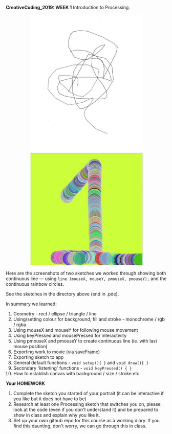 <strong>CreativeCoding_2019: WEEK 1</strong>
Introduction to Processing.

<div style="text-align:center;"><img src="doodle.jpg" width="350" alt="Rainbow_caterpillars"/><img src="week1_rainbow_caterpillar.jpg" width="350" alt="Rainbow_caterpillars"/></div>

Here are the screenshots of two sketches we worked through showing both continuous line — using `line (mouseX, mouseY, pmouseX, pmouseY);` and the continuous rainbow circles.

See the sketches in the directory above (end in .pde).

In summary we learned:
  1. Geometry - rect / ellipse / triangle / line
  2. Using/setting colour for background, fill and stroke - monochrome / rgb / rgba
  3. Using mouseX and mouseY for following mouse movement
  4. Using keyPressed and mousePressed for interactivity
  5. Using pmouseX and pmouseY to create continuous line (ie. with last mouse position)
  6. Exporting work to movie (via saveFrame)
  7. Exporting sketch to app
  8. General default functions - `void setup(){ }` and `void draw(){ }`
  9. Secondary 'listening' functions - `void keyPressed() { }`
  10. How to establish canvas with background / size / stroke etc.
  
<strong>Your HOMEWORK</strong>
 1. Complete the sketch you started of your portrait (it can be interactive if you like but it does not have to be)
 2. Research at least one Processing sketch that switches you on, please look at the code (even if you don't understand it) and be prepared to show in class and explain why you like it.
 3. Set up your own github repo for this course as a working diary. If you find this daunting, don't worry, we can go through this in class.
 
 

